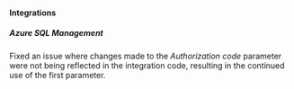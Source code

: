
#### Integrations

##### Azure SQL Management

Fixed an issue where changes made to the *Authorization code* parameter were not being reflected in the integration code, resulting in the continued use of the first parameter.
